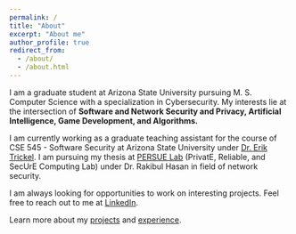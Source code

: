 ```yaml
---
permalink: /
title: "About"
excerpt: "About me"
author_profile: true
redirect_from:
  - /about/
  - /about.html
---
```


I am a graduate student at Arizona State University pursuing M. S. Computer Science with a specialization in Cybersecurity. My interests lie at the intersection of **Software and Network Security and Privacy, Artificial Intelligence, Game Development, and Algorithms.**

I am currently working as a graduate teaching assistant for the course of CSE 545 - Software Security at Arizona State University under [Dr. Erik Trickel](https://www.trickel.com/). I am pursuing my thesis at [PERSUE Lab](https://persue-lab-asu.github.io/) (PrivatE, Reliable, and SecUrE Computing Lab) under Dr. Rakibul Hasan in field of network security.

I am always looking for opportunities to work on interesting projects. Feel free to reach out to me at [LinkedIn](https://www.linkedin.com/in/aastha-rastogi/).

Learn more about my [projects](/projects) and [experience](/cv).
